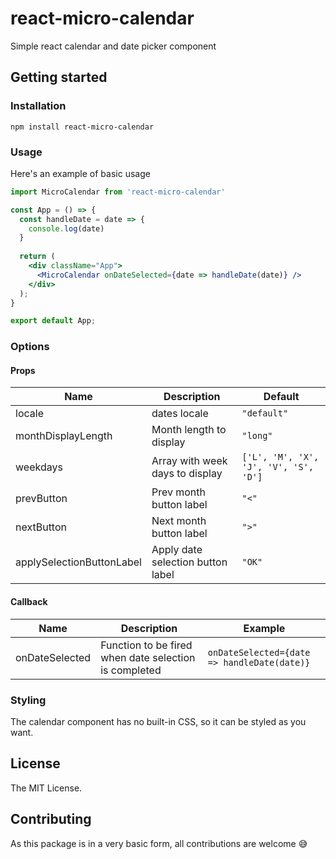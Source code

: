 # react-micro-calendar

Simple react calendar and date picker component

## Getting started

### Installation

`npm install react-micro-calendar`

### Usage
Here's an example of basic usage

``` jsx
import MicroCalendar from 'react-micro-calendar'

const App = () => {
  const handleDate = date => {
    console.log(date)
  }
  
  return (
    <div className="App">
      <MicroCalendar onDateSelected={date => handleDate(date)} />
    </div>
  );
}

export default App;
```

### Options

#### Props

|Name|Description|Default|
|----|----|----|
|locale|dates locale|`"default"`|
|monthDisplayLength|Month length to display|`"long"`|
|weekdays|Array with week days to display |`['L', 'M', 'X', 'J', 'V', 'S', 'D']`|
|prevButton|Prev month button label|`"<"`|
|nextButton|Next month button label|`">"`|
|applySelectionButtonLabel|Apply date selection button label|`"OK"`|

#### Callback

|Name|Description|Example|
|----|----|----|
|onDateSelected|Function to be fired when date selection is completed|`onDateSelected={date => handleDate(date)}`|

### Styling

The calendar component has no built-in CSS, so it can be styled as you want.

## License

The MIT License.

## Contributing

As this package is in a very basic form, all contributions are welcome 😅
